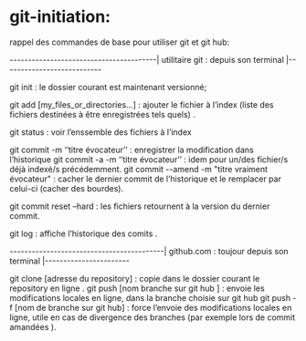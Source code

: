 # git-initiation: 


rappel des commandes de base pour utiliser git et git hub:

----------------------------------------| utilitaire git  : depuis son terminal |---------------------------

git init : le dossier courant est maintenant versionné;

git add [my_files_or_directories...] : ajouter le fichier à l’index  (liste des fichiers destinées à être enregistrées tels quels) .

git status : voir l’enssemble des fichiers à l’index    

git commit  -m  ‘‘titre évocateur’’ : enregistrer la modification  dans l’historique 
git commit  -a  -m  ‘‘titre évocateur’’ : idem pour un/des fichier/s déjà indexé/s précédemment.
git commit --amend -m "titre vraiment évocateur" : cacher le dernier commit de l’historique et le remplacer par celui-ci (cacher des bourdes). 

git commit reset –hard : les fichiers retournent à la version du dernier commit. 

git log : affiche l’historique des comits . 
  
------------------------------------------| github.com : toujour depuis son terminal |-----------------------
 
git clone [adresse du repository] : copie dans le dossier courant le repository en ligne . 
git push [nom branche sur git hub ] : envoie les modifications  locales en ligne, dans la branche choisie sur git hub
git push -f [nom de branche sur git hub] : force l’envoie des modifications locales en ligne, utile en cas de divergence des branches (par exemple lors de commit amandées ).

